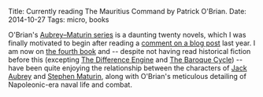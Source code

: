 Title: Currently reading The Mauritius Command by Patrick O'Brian.
Date: 2014-10-27
Tags: micro, books

O'Brian's [Aubrey–Maturin series](https://en.wikipedia.org/wiki/Aubrey%E2%80%93Maturin_series) is a daunting twenty novels, which I was finally motivated to begin after reading a [comment on a blog post](http://bastiatblogger.blogspot.com/2013/11/some-fun-books.html?showComment=1384370200348#c9005984459976568037) last year. I am now on [the fourth book](https://en.wikipedia.org/wiki/The_Mauritius_Command) and -- despite not having read historical fiction before this (excepting [The Difference Engine](https://en.wikipedia.org/wiki/The_Difference_Engine) and [The Baroque Cycle](https://en.wikipedia.org/wiki/The_Baroque_Cycle)) -- have been quite enjoying the relationship between the characters of [Jack Aubrey](https://en.wikipedia.org/wiki/Jack_Aubrey) and [Stephen Maturin](https://en.wikipedia.org/wiki/Stephen_Maturin), along with O'Brian's meticulous detailing of Napoleonic-era naval life and combat.
